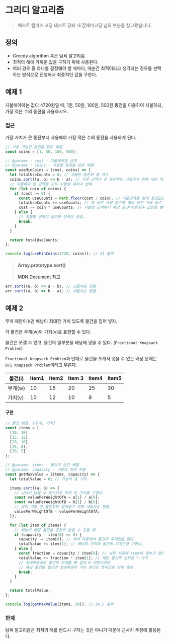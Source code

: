 # 그리디 알고리즘

> 패스트 캠퍼스 코딩 테스트 강좌 내 잔재미코딩 님의 부분을 참고했습니다.

## 정의

- Greedy algorithm 혹은 탐욕 알고리즘
- 최적의 해에 가까운 값을 구하기 위해 사용된다.
- 여러 경우 중 하나를 결정해야 할 때마다, 매순간 최적이라고 생각되는 경우를 선택하는 방식으로 진행해서 최종적인 값을 구한다.

## 예제 1

지불해야하는 값이 4720원일 때, 1원, 50원, 100원, 500원 동전을 이용하여 지불하되, 가장 적은 수의 동전을 사용하시오.

### 접근

가장 가치가 큰 동전부터 사용해야 가장 적은 수의 동전을 사용하게 된다.

```js
// 사용 가능한 동전을 담은 배열
const coins = [1, 50, 100, 500];

// @params : cost - 지불해야할 금액
// @params : coins - 사용할 동전을 담은 배열
const useMinCoins = (cost, coins) => {
  let totalUseCounts = 0; // 사용된 동전의 총 개수
  coins.sort((a, b) => b - a); // 가장 금액이 큰 동전부터 사용하기 위해 내림 차순 정렬
  // 지불해야 할 금액을 모두 지불할 때까지 반복
  for (let coin of coins) {
    if (cost >= 0) {
      const useCounts = Math.floor(cost / coin); // 지불금액을 현재 동전값으로 나눠 사용된 개수를 구한다. 소수점은 버린다.
      totalUseCounts += useCounts; // 총 동전 사용 회수에 해당 동전 사용 회수 추가.
      cost -= coin * useCounts; // 지불할 금액에서 해당 동전*사용회수 값만큼 뺀다.
    } else {
      // 지불할 금액이 없으면 반복문 종료;
      break;
    }
  }

  return totalUseCounts;
};

console.log(useMinCoins(4720, coins)); // 31 출력

```

> #### Array.prototype.sort() 
> 
> [MDN Document 참고](https://developer.mozilla.org/ko/docs/Web/JavaScript/Reference/Global_Objects/Array/sort)

```js
arr.sort((a, b) => a - b); // 오름차순 정렬
arr.sort((a, b) => b - a); // 내림차순 정렬
```

## 예제 2

무게 제한이 k인 배낭이 최대한 가치 있도록 물건을 집어 넣자.

각 물건은 무게(w)와 가치(v)로 표현할 수 있다.

물건은 쪼갤 수 있고, 물건의 일부분을 배낭에 넣을 수 있다. (`Fractional Knapsack Problem`)

`Fractional Knapsack Problem`과 반대로 물건을 쪼개서 넣을 수 없는 배낭 문제는 `0/1 Knapsack Problem`이라고 부른다.

| 물건(i) | item1 | item2 | item 3 | item4 | item5 |
| ----- | ----- | ----- | ------ | ----- | ----- |
| 무게(w) | 10    | 15    | 20     | 25    | 30    |
| 가치(v) | 10    | 12    | 10     | 8     | 5     |

#### 구현 
```js
// 물건 배열. [무게, 가치]
const items = [
  [10, 10],
  [15, 12],
  [20, 10],
  [25, 8],
  [30, 5]
];

// @params: items - 물건이 담긴 배열
// @params: capacity - 가방의 최대 하중
const getMaxValue = (items, capacity) => {
  let totalValue = 0; // 가방의 총 가치

  items.sort((a, b) => {
    // 나눠서 담을 수 있으므로 무게 당 가치를 구한다.
    const valuePerWeightOfA = a[1] / a[0];
    const valuePerWeightOfB = b[1] / b[0];
    // 값이 가장 큰 물건부터 집어넣기 위해 내림차순 정렬.
    valuePerWeightOfB - valuePerWeightOfA;
  });

  for (let item of items) {
    // 배낭이 해당 물건을 온전히 담을 수 있을 때
    if (capacity - item[0] >= 0) {
      capacity -= item[0]; // 최대 하중에서 물건의 무게만큼 뺸다.
      totalValue += item[1]; // 배낭의 가치에 물건의 가치만큼 더한다.
    } else {
      const fraction = capacity / item[0]; // 남은 하중에 item의 일부가 얼마나 들어가는지 계산
      totalValue += fraction * item[1]; // 해당 물건의 일부분 * 가치
      // 최대하중에서 물건의 무게를 뺀 값이 0 미만이라면
      // 해당 물건을 넣으면 최대하중이 가득 찬다는 뜻이므로 반복 종료
      break;
    }
  }

  return totalValue;
};

console.log(getMaxValue(items, 30)); // 24.5 출력

```

### 한계

탐욕 알고리즘은 최적의 해를 반드시 구하는 것은 아니기 때문에 근사치 추정에 활용된다.


